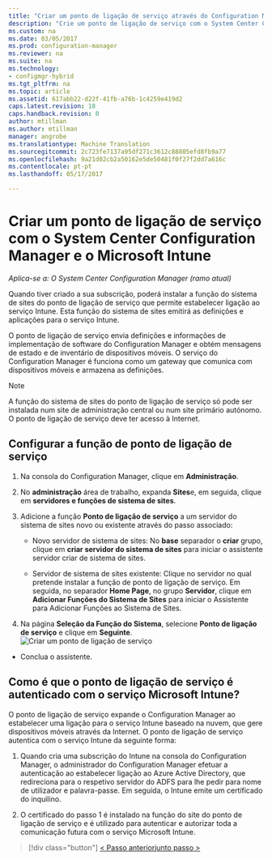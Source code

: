 ```yaml
---
title: "Criar um ponto de ligação de serviço através do Configuration Manager do System Center | Documentos do Microsoft"
description: "Crie um ponto de ligação de serviço com o System Center Configuration Manager."
ms.custom: na
ms.date: 03/05/2017
ms.prod: configuration-manager
ms.reviewer: na
ms.suite: na
ms.technology:
- configmgr-hybrid
ms.tgt_pltfrm: na
ms.topic: article
ms.assetid: 617abb22-d22f-41fb-a76b-1c4259e419d2
caps.latest.revision: 18
caps.handback.revision: 0
author: mtillman
ms.author: mtillman
manager: angrobe
ms.translationtype: Machine Translation
ms.sourcegitcommit: 2c723fe7137a95df271c3612c88805efd8fb9a77
ms.openlocfilehash: 9a21d02cb2a50162e5de50481f0f27f2dd7a616c
ms.contentlocale: pt-pt
ms.lasthandoff: 05/17/2017

---
```

# <a name="create-a-service-connection-point-with-system-center-configuration-manager-and-microsoft-intune"></a>Criar um ponto de ligação de serviço com o System Center Configuration Manager e o Microsoft Intune

*Aplica-se a: O System Center Configuration Manager (ramo atual)*

Quando tiver criado a sua subscrição, poderá instalar a função do sistema de sites do ponto de ligação de serviço que permite estabelecer ligação ao serviço Intune. Esta função do sistema de sites emitirá as definições e aplicações para o serviço Intune.

 O ponto de ligação de serviço envia definições e informações de implementação de software do Configuration Manager e obtém mensagens de estado e de inventário de dispositivos móveis. O serviço do Configuration Manager é funciona como um gateway que comunica com dispositivos móveis e armazena as definições.

> [!NOTE]
>  A função do sistema de sites do ponto de ligação de serviço só pode ser instalada num site de administração central ou num site primário autónomo. O ponto de ligação de serviço deve ter acesso à Internet.


## <a name="configure-the-service-connection-point-role"></a>Configurar a função de ponto de ligação de serviço

1.  Na consola do Configuration Manager, clique em **Administração**.

2.  No **administração** área de trabalho, expanda **Sites**e, em seguida, clique em **servidores e funções de sistema de sites**.

3.  Adicione a função **Ponto de ligação de serviço** a um servidor do sistema de sites novo ou existente através do passo associado:

    -   Novo servidor de sistema de sites: No **base** separador o **criar** grupo, clique em **criar servidor do sistema de sites** para iniciar o assistente servidor criar de sistema de sites.

    -   Servidor de sistema de sites existente: Clique no servidor no qual pretende instalar a função de ponto de ligação de serviço. Em seguida, no separador **Home Page**, no grupo **Servidor**, clique em **Adicionar Funções do Sistema de Sites** para iniciar o Assistente para Adicionar Funções ao Sistema de Sites.

4.  Na página **Seleção da Função do Sistema**, selecione **Ponto de ligação de serviço** e clique em **Seguinte**.
![Criar um ponto de ligação de serviço](../media/mdm-service-connection-point.png)

* Conclua o assistente.

## <a name="how-does-the-service-connection-point-authenticate-with-the-microsoft-intune-service"></a>Como é que o ponto de ligação de serviço é autenticado com o serviço Microsoft Intune?
 O ponto de ligação de serviço expande o Configuration Manager ao estabelecer uma ligação para o serviço Intune baseado na nuvem, que gere dispositivos móveis através da Internet. O ponto de ligação de serviço autentica com o serviço Intune da seguinte forma:

1.  Quando cria uma subscrição do Intune na consola do Configuration Manager, o administrador do Configuration Manager efetuar a autenticação ao estabelecer ligação ao Azure Active Directory, que redireciona para o respetivo servidor do ADFS para lhe pedir para nome de utilizador e palavra-passe. Em seguida, o Intune emite um certificado do inquilino.

2.  O certificado do passo 1 é instalado na função do site do ponto de ligação de serviço e é utilizado para autenticar e autorizar toda a comunicação futura com o serviço Microsoft Intune.

> [!div class="button"]
[< Passo anterior](terms-and-conditions.md)[junto passo >  ](enable-platform-enrollment.md)

